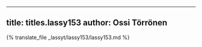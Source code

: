 
---
title: titles.lassy153
author: Ossi Törrönen
---
{% translate_file _lassyt/lassy153/lassy153.md %}